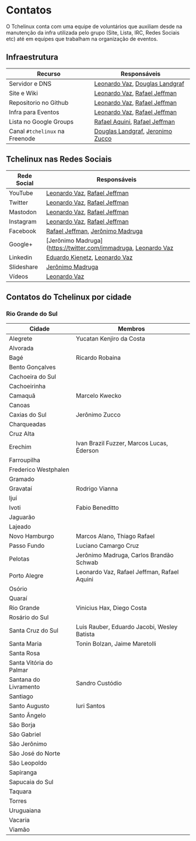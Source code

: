 Contatos
========

O Tchelinux conta com uma equipe de voluntários que auxiliam desde na manutenção da infra utilizada pelo grupo (Site, Lista, IRC, Redes Sociais etc) até em equipes que trabalham na organização de eventos. 

## Infraestrutura

 | Recurso                        | Responsáveis                                                                                       | 
 | -----------------              | ------------                                                                                       | 
 | Servidor e DNS                 | [Leonardo Vaz](https://twitter.com/leonardovaz), [Douglas Landgraf](https://twitter.com/dougsland) |
 | Site e Wiki                    | [Leonardo Vaz](https://twitter.com/leonardovaz), [Rafael Jeffman](https://twitter.com/rafasgj)     |
 | Repositorio no Github          | [Leonardo Vaz](https://twitter.com/leonardovaz), [Rafael Jeffman](https://twitter.com/rafasgj)     |
 | Infra para Eventos             | [Leonardo Vaz](https://twitter.com/leonardovaz), [Rafael Jeffman](https://twitter.com/rafasgj)     |
 | Lista no Google Groups         | [Rafael Aquini](https://twitter.com/raaquini), [Rafael Jeffman](https://twitter.com/rafasgj)       |
 | Canal `#tchelinux` na Freenode | [Douglas Landgraf](https://twitter.com/dougsland), [Jeronimo Zucco](https://twitter.com/jczucco)   |

## Tchelinux nas Redes Sociais

 | Rede Social                    | Responsáveis                                                                                       |
 |------------                    |-------------                                                                                       |
 | YouTube                        | [Leonardo Vaz](https://twitter.com/leonardovaz), [Rafael Jeffman](https://twitter.com/rafasgj)     |
 | Twitter                        | [Leonardo Vaz](https://twitter.com/leonardovaz), [Rafael Jeffman](https://twitter.com/rafasgj)     |
 | Mastodon                       | [Leonardo Vaz](https://twitter.com/leonardovaz), [Rafael Jeffman](https://twitter.com/rafasgj)     |
 | Instagram                      | [Leonardo Vaz](https://twitter.com/leonardovaz), [Rafael Jeffman](https://twitter.com/rafasgj)     |
 | Facebook                       | [Rafael Jeffman](https://twitter.com/rafasgj),  [Jerônimo Madruga](https://twitter.com/jmmadruga)  | 
 | Google+                        | [Jerônimo Madruga](https://twitter.com/jmmadruga, [Leonardo Vaz](https://twitter.com/leonardovaz)  |
 | Linkedin                       | [Eduardo Kienetz](https://twitter.com/kienetz), [Leonardo Vaz](https://twitter.com/leonardovaz)    | 
 | Slideshare                     | [Jerônimo Madruga](https://twitter.com/jmmadruga)                                                  | 
 | Vídeos                         | [Leonardo Vaz](https://twitter.com/leonardovaz)                                                    | 

## Contatos do Tchelinux por cidade

### Rio Grande do Sul

| Cidade                          | Membros                                                                                            |
|---------------------------------|----------------------------------------------------------------------------------------------------|
| Alegrete                        | Yucatan Kenjiro da Costa                                                                           |
| Alvorada                        |                                                                                                    |
| Bagé                            | Ricardo Robaina                                                                                    | 
| Bento Gonçalves                 |                                                                                                    |
| Cachoeira do Sul                |                                                                                                    |
| Cachoeirinha                    |                                                                                                    |
| Camaquã                         | Marcelo Kwecko                                                                                     |
| Canoas                          |                                                                                                    |
| Caxias do Sul                   | Jerônimo Zucco                                                                                     |
| Charqueadas                     |                                                                                                    |
| Cruz Alta                       |                                                                                                    |
| Erechim                         | Ivan Brazil Fuzzer, Marcos Lucas, Éderson                                                          |
| Farroupilha                     |                                                                                                    |
| Frederico Westphalen            |                                                                                                    |
| Gramado                         |                                                                                                    |
| Gravataí                        | Rodrigo Vianna                                                                                     |
| Ijuí                            |                                                                                                    |
| Ivoti                           | Fabio Beneditto                                                                                    |
| Jaguarão                        |                                                                                                    |
| Lajeado                         |                                                                                                    |
| Novo Hamburgo                   | Marcos Alano, Thiago Rafael                                                                        |
| Passo Fundo                     | Luciano Camargo Cruz                                                                               |
| Pelotas                         | Jerônimo Madruga, Carlos Brandão Schwab                                                            |
| Porto Alegre                    | Leonardo Vaz, Rafael Jeffman, Rafael Aquini                                                        |
| Osório                          |                                                                                                    |
| Quaraí                          |                                                                                                    |
| Rio Grande                      | Vinicius Hax, Diego Costa                                                                          |
| Rosário do Sul                  |                                                                                                    |
| Santa Cruz do Sul               | Luis Rauber, Eduardo Jacobi, Wesley Batista                                                        |
| Santa Maria                     | Tonin Bolzan, Jaime Maretolli                                                                      |
| Santa Rosa                      |                                                                                                    |
| Santa Vitória do Palmar         |                                                                                                    |
| Santana do Livramento           | Sandro Custódio                                                                                    |
| Santiago                        |                                                                                                    |
| Santo Augusto                   | Iuri Santos                                                                                        | 
| Santo Ângelo                    |                                                                                                    |
| São Borja                       |                                                                                                    |
| São Gabriel                     |                                                                                                    |
| São Jerônimo                    |                                                                                                    |
| São José do Norte               |                                                                                                    |
| São Leopoldo                    |                                                                                                    |
| Sapiranga                       |                                                                                                    |
| Sapucaia do Sul                 |                                                                                                    |
| Taquara                         |                                                                                                    |
| Torres                          |                                                                                                    |
| Uruguaiana                      |                                                                                                    |
| Vacaria                         |                                                                                                    |
| Viamão                          |                                                                                                    |

